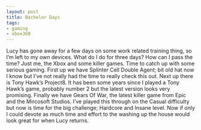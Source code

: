 ```yaml
---
layout: post
title: Bachelor Days
tags:
- gaming
- xbox360
---
```


Lucy has gone away for a few days on some work related training thing, so I’m left to my own devices. What do I do for three days? How can I pass the time? Just me, the Xbox and some killer games. Time to catch up with some serious gaming. First up we have Splinter Cell Double Agent; bit old hat now I know but I’ve not really had the time to really check this out. Next up there is Tony Hawk’s Project8. It has been some years since I played a Tony Hawk’s game, probably number 2 but the latest version looks very promising. Finally we have Gears Of War, the latest killer game from Epic and the Mircosoft Studios. I’ve played this through on the Casual difficulty but now is time for the big challenge; Hardcore and Insane level. Now if only I could devote as much time and effort to the washing up the house would look great for when Lucy returns.
